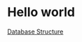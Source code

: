 # Hello world

[Database Structure](https://github.com/merceneryinbox/EpamMarket/blob/master/src/main/resources/Database_structure.md)
